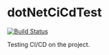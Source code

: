# dotNetCiCdTest
[![Build Status][appveyor-image]][appveyor]

Testing CI/CD on the project.

[appveyor-image]: https://ci.appveyor.com/api/projects/status/yr95p9disf4e7mo4?svg=true
[appveyor]: https://ci.appveyor.com/project/devesh-shetty/dotnetcicdtest
